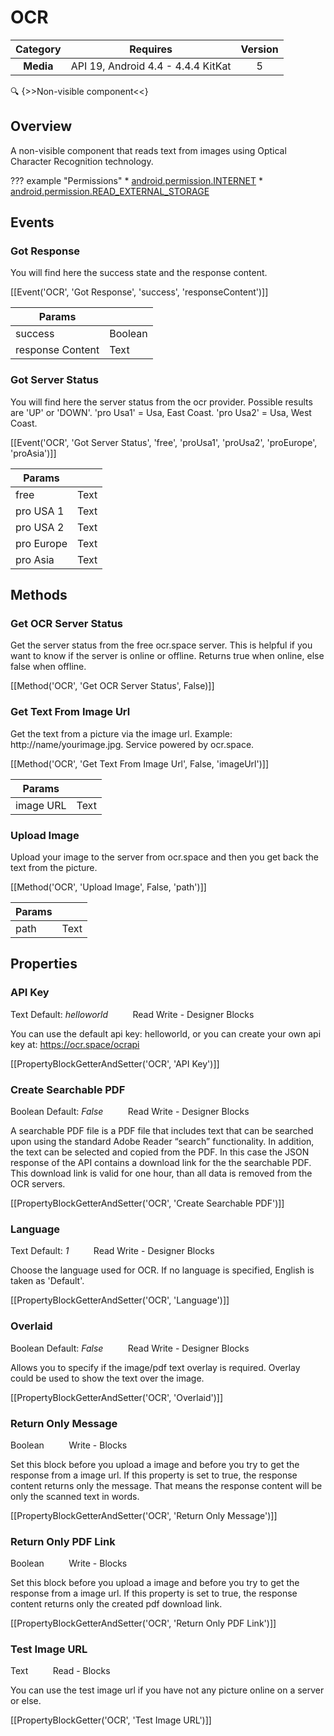# OCR

| Category | Requires | Version |
|:--------:|:-------:|:--------:|
|**Media**|<span class="chip chip-any">API 19, Android 4.4 - 4.4.4 KitKat</span>|<span class="chip chip-number">5</span>|

:mag: {>>Non-visible component<<}

## Overview

A non-visible component that reads text from images using Optical Character Recognition technology.

??? example "Permissions"
    * [android.permission.INTERNET](https://developer.android.com/reference/android/Manifest.permission.html#INTERNET)
    * [android.permission.READ_EXTERNAL_STORAGE](https://developer.android.com/reference/android/Manifest.permission.html#READ_EXTERNAL_STORAGE)


## Events

### Got Response

You will find here the success state and the response content.

[[Event('OCR', 'Got Response', 'success', 'responseContent')]]

| Params | []() |
|--------|------|
|success|<span class="chip chip-boolean">Boolean</span>|
|response Content|<span class="chip chip-text">Text</span>|


### Got Server Status

You will find here the server status from the ocr provider. Possible results are 'UP' or 'DOWN'. 'pro Usa1' = Usa, East Coast. 'pro Usa2' = Usa, West Coast.

[[Event('OCR', 'Got Server Status', 'free', 'proUsa1', 'proUsa2', 'proEurope', 'proAsia')]]

| Params | []() |
|--------|------|
|free|<span class="chip chip-text">Text</span>|
|pro USA 1|<span class="chip chip-text">Text</span>|
|pro USA 2|<span class="chip chip-text">Text</span>|
|pro Europe|<span class="chip chip-text">Text</span>|
|pro Asia|<span class="chip chip-text">Text</span>|


## Methods

### Get OCR Server Status

Get the server status from the free ocr.space server. This is helpful if you want to know if the server is online or offline. Returns true when online, else false when offline.

[[Method('OCR', 'Get OCR Server Status', False)]]

### Get Text From Image Url

Get the text from a picture via the image url. Example: http://name/yourimage.jpg. Service powered by ocr.space.

[[Method('OCR', 'Get Text From Image Url', False, 'imageUrl')]]

| Params | []() |
|--------|------|
|image URL|<span class="chip chip-text">Text</span>|


### Upload Image

Upload your image to the server from ocr.space and then you get back the text from the picture.

[[Method('OCR', 'Upload Image', False, 'path')]]

| Params | []() |
|--------|------|
|path|<span class="chip chip-text">Text</span>|


## Properties

### API Key

<span class="chip chip-text">Text</span> <span class="chip chip-text">Default: <i>helloworld</i></span>&nbsp;&nbsp;&nbsp;&nbsp;&nbsp;&nbsp;&nbsp;&nbsp;&nbsp;&nbsp;<span class="chip chip-rw">Read</span> <span class="chip chip-rw">Write</span> - <span class="chip chip-bd">Designer</span> <span class="chip chip-bd">Blocks</span> 

You can use the default api key: helloworld, or you can create your own api key at: https://ocr.space/ocrapi

[[PropertyBlockGetterAndSetter('OCR', 'API Key')]]

### Create Searchable PDF

<span class="chip chip-boolean">Boolean</span> <span class="chip chip-boolean">Default: <i>False</i></span>&nbsp;&nbsp;&nbsp;&nbsp;&nbsp;&nbsp;&nbsp;&nbsp;&nbsp;&nbsp;<span class="chip chip-rw">Read</span> <span class="chip chip-rw">Write</span> - <span class="chip chip-bd">Designer</span> <span class="chip chip-bd">Blocks</span> 

A searchable PDF file is a PDF file that includes text that can be searched upon using the standard Adobe Reader “search” functionality. In addition, the text can be selected and copied from the PDF. In this case the JSON response of the API contains a download link for the the searchable PDF. This download link is valid for one hour, than all data is removed from the OCR servers.

[[PropertyBlockGetterAndSetter('OCR', 'Create Searchable PDF')]]

### Language

<span class="chip chip-text">Text</span> <span class="chip chip-text">Default: <i>1</i></span>&nbsp;&nbsp;&nbsp;&nbsp;&nbsp;&nbsp;&nbsp;&nbsp;&nbsp;&nbsp;<span class="chip chip-rw">Read</span> <span class="chip chip-rw">Write</span> - <span class="chip chip-bd">Designer</span> <span class="chip chip-bd">Blocks</span> 

Choose the language used for OCR. If no language is specified, English is taken as 'Default'.

[[PropertyBlockGetterAndSetter('OCR', 'Language')]]

### Overlaid

<span class="chip chip-boolean">Boolean</span> <span class="chip chip-boolean">Default: <i>False</i></span>&nbsp;&nbsp;&nbsp;&nbsp;&nbsp;&nbsp;&nbsp;&nbsp;&nbsp;&nbsp;<span class="chip chip-rw">Read</span> <span class="chip chip-rw">Write</span> - <span class="chip chip-bd">Designer</span> <span class="chip chip-bd">Blocks</span> 

Allows you to specify if the image/pdf text overlay is required. Overlay could be used to show the text over the image.

[[PropertyBlockGetterAndSetter('OCR', 'Overlaid')]]

### Return Only Message

<span class="chip chip-boolean">Boolean</span>&nbsp;&nbsp;&nbsp;&nbsp;&nbsp;&nbsp;&nbsp;&nbsp;&nbsp;&nbsp;<span class="chip chip-rw">Write</span> - <span class="chip chip-bd">Blocks</span> 

Set this block before you upload a image and before you try to get the response from a image url. If this property is set to true, the response content returns only the message. That means the response content will be only the scanned text in words.

[[PropertyBlockGetterAndSetter('OCR', 'Return Only Message')]]

### Return Only PDF Link

<span class="chip chip-boolean">Boolean</span>&nbsp;&nbsp;&nbsp;&nbsp;&nbsp;&nbsp;&nbsp;&nbsp;&nbsp;&nbsp;<span class="chip chip-rw">Write</span> - <span class="chip chip-bd">Blocks</span> 

Set this block before you upload a image and before you try to get the response from a image url. If this property is set to true, the response content returns only the created pdf download link.

[[PropertyBlockGetterAndSetter('OCR', 'Return Only PDF Link')]]

### Test Image URL

<span class="chip chip-text">Text</span>&nbsp;&nbsp;&nbsp;&nbsp;&nbsp;&nbsp;&nbsp;&nbsp;&nbsp;&nbsp;<span class="chip chip-rw">Read</span> - <span class="chip chip-bd">Blocks</span> 

You can use the test image url if you have not any picture online on a server or else.

[[PropertyBlockGetter('OCR', 'Test Image URL')]]
